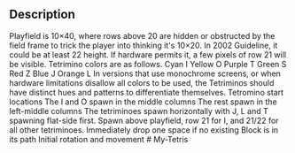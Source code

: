 ## Description
Playfield is 10×40, where rows above 20 are hidden or obstructed by the field frame to trick the player into thinking it's 10×20. In 2002 Guideline, it could be at least 22 height.
If hardware permits it, a few pixels of row 21 will be visible.
Tetrimino colors are as follows.
Cyan I
Yellow O
Purple T
Green S
Red Z
Blue J
Orange L
In versions that use monochrome screens, or when hardware limitations disallow all colors to be used, the Tetriminos should have distinct hues and patterns to differentiate themselves.
Tetromino start locations
The I and O spawn in the middle columns
The rest spawn in the left-middle columns
The tetriminoes spawn horizontally with J, L and T spawning flat-side first.
Spawn above playfield, row 21 for I, and 21/22 for all other tetriminoes.
Immediately drop one space if no existing Block is in its path
Initial rotation and movement
#   M y - T e t r i s  
 